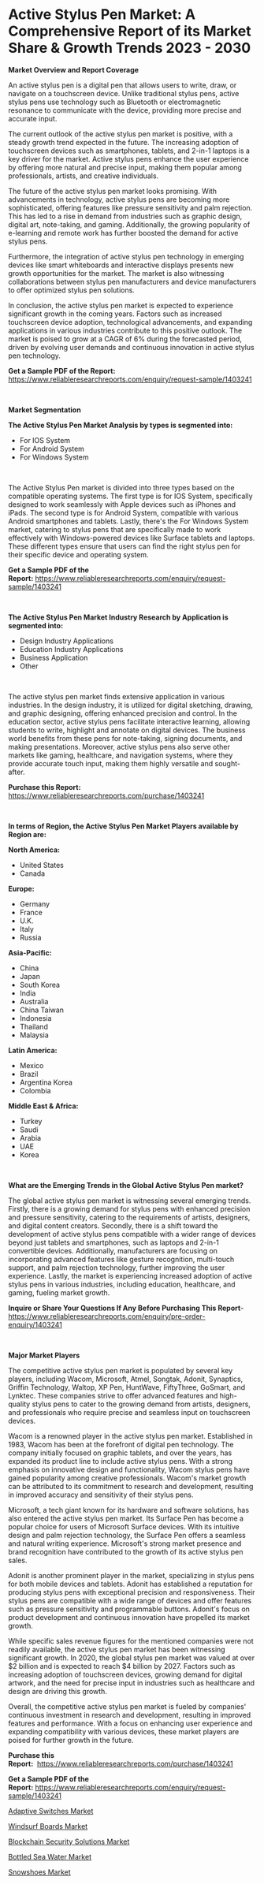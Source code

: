 <p><h1>Active Stylus Pen Market: A Comprehensive Report of its Market Share & Growth Trends 2023 - 2030</h1></p><p><strong>Market Overview and Report Coverage</strong></p>
<p><p>An active stylus pen is a digital pen that allows users to write, draw, or navigate on a touchscreen device. Unlike traditional stylus pens, active stylus pens use technology such as Bluetooth or electromagnetic resonance to communicate with the device, providing more precise and accurate input.</p><p>The current outlook of the active stylus pen market is positive, with a steady growth trend expected in the future. The increasing adoption of touchscreen devices such as smartphones, tablets, and 2-in-1 laptops is a key driver for the market. Active stylus pens enhance the user experience by offering more natural and precise input, making them popular among professionals, artists, and creative individuals.</p><p>The future of the active stylus pen market looks promising. With advancements in technology, active stylus pens are becoming more sophisticated, offering features like pressure sensitivity and palm rejection. This has led to a rise in demand from industries such as graphic design, digital art, note-taking, and gaming. Additionally, the growing popularity of e-learning and remote work has further boosted the demand for active stylus pens.</p><p>Furthermore, the integration of active stylus pen technology in emerging devices like smart whiteboards and interactive displays presents new growth opportunities for the market. The market is also witnessing collaborations between stylus pen manufacturers and device manufacturers to offer optimized stylus pen solutions.</p><p>In conclusion, the active stylus pen market is expected to experience significant growth in the coming years. Factors such as increased touchscreen device adoption, technological advancements, and expanding applications in various industries contribute to this positive outlook. The market is poised to grow at a CAGR of 6% during the forecasted period, driven by evolving user demands and continuous innovation in active stylus pen technology.</p></p>
<p><strong>Get a Sample PDF of the Report:</strong> <a href="https://www.reliableresearchreports.com/enquiry/request-sample/1403241">https://www.reliableresearchreports.com/enquiry/request-sample/1403241</a></p>
<p>&nbsp;</p>
<p><strong>Market Segmentation</strong></p>
<p><strong>The Active Stylus Pen Market Analysis by types is segmented into:</strong></p>
<p><ul><li>For IOS System</li><li>For Android System</li><li>For Windows System</li></ul></p>
<p>&nbsp;</p>
<p><p>The Active Stylus Pen market is divided into three types based on the compatible operating systems. The first type is for IOS System, specifically designed to work seamlessly with Apple devices such as iPhones and iPads. The second type is for Android System, compatible with various Android smartphones and tablets. Lastly, there's the For Windows System market, catering to stylus pens that are specifically made to work effectively with Windows-powered devices like Surface tablets and laptops. These different types ensure that users can find the right stylus pen for their specific device and operating system.</p></p>
<p><strong>Get a Sample PDF of the Report:</strong>&nbsp;<a href="https://www.reliableresearchreports.com/enquiry/request-sample/1403241">https://www.reliableresearchreports.com/enquiry/request-sample/1403241</a></p>
<p>&nbsp;</p>
<p><strong>The Active Stylus Pen Market Industry Research by Application is segmented into:</strong></p>
<p><ul><li>Design Industry Applications</li><li>Education Industry Applications</li><li>Business Application</li><li>Other</li></ul></p>
<p>&nbsp;</p>
<p><p>The active stylus pen market finds extensive application in various industries. In the design industry, it is utilized for digital sketching, drawing, and graphic designing, offering enhanced precision and control. In the education sector, active stylus pens facilitate interactive learning, allowing students to write, highlight and annotate on digital devices. The business world benefits from these pens for note-taking, signing documents, and making presentations. Moreover, active stylus pens also serve other markets like gaming, healthcare, and navigation systems, where they provide accurate touch input, making them highly versatile and sought-after.</p></p>
<p><strong>Purchase this Report:</strong>&nbsp; <a href="https://www.reliableresearchreports.com/purchase/1403241">https://www.reliableresearchreports.com/purchase/1403241</a></p>
<p>&nbsp;</p>
<p><strong>In terms of Region, the Active Stylus Pen Market Players available by Region are:</strong></p>
<p>
    <p> <strong> North America: </strong>
        <ul>
            <li>United States</li>
            <li>Canada</li>
        </ul>
        </p> 
    <p> <strong> Europe: </strong>
        <ul>
            <li>Germany</li>
            <li>France</li>
            <li>U.K.</li>
            <li>Italy</li>
            <li>Russia</li>
        </ul>
        </p> 
    <p> <strong> Asia-Pacific: </strong>
        <ul>
            <li>China</li>
            <li>Japan</li>
            <li>South Korea</li>
            <li>India</li>
            <li>Australia</li>
            <li>China Taiwan</li>
            <li>Indonesia</li>
            <li>Thailand</li>
            <li>Malaysia</li>
        </ul>
        </p> 
    <p> <strong> Latin America: </strong>
        <ul>
            <li>Mexico</li>
            <li>Brazil</li>
            <li>Argentina Korea</li>
            <li>Colombia</li>
        </ul>
        </p> 
    <p> <strong> Middle East & Africa: </strong>
        <ul>
            <li>Turkey</li>
            <li>Saudi</li>
            <li>Arabia</li>
            <li>UAE</li>
            <li>Korea</li>
        </ul>
    </p>
    </p>
<p>&nbsp;</p>
<p><strong>What are the Emerging Trends in the Global Active Stylus Pen market?</strong></p>
<p><p>The global active stylus pen market is witnessing several emerging trends. Firstly, there is a growing demand for stylus pens with enhanced precision and pressure sensitivity, catering to the requirements of artists, designers, and digital content creators. Secondly, there is a shift toward the development of active stylus pens compatible with a wider range of devices beyond just tablets and smartphones, such as laptops and 2-in-1 convertible devices. Additionally, manufacturers are focusing on incorporating advanced features like gesture recognition, multi-touch support, and palm rejection technology, further improving the user experience. Lastly, the market is experiencing increased adoption of active stylus pens in various industries, including education, healthcare, and gaming, fueling market growth.</p></p>
<p><strong>Inquire or Share Your Questions If Any Before Purchasing This Report</strong>- <a href="https://www.reliableresearchreports.com/enquiry/pre-order-enquiry/1403241">https://www.reliableresearchreports.com/enquiry/pre-order-enquiry/1403241</a></p>
<p>&nbsp;</p>
<p><strong>Major Market Players</strong></p>
<p><p>The competitive active stylus pen market is populated by several key players, including Wacom, Microsoft, Atmel, Songtak, Adonit, Synaptics, Griffin Technology, Waltop, XP Pen, HuntWave, FiftyThree, GoSmart, and Lynktec. These companies strive to offer advanced features and high-quality stylus pens to cater to the growing demand from artists, designers, and professionals who require precise and seamless input on touchscreen devices.</p><p>Wacom is a renowned player in the active stylus pen market. Established in 1983, Wacom has been at the forefront of digital pen technology. The company initially focused on graphic tablets, and over the years, has expanded its product line to include active stylus pens. With a strong emphasis on innovative design and functionality, Wacom stylus pens have gained popularity among creative professionals. Wacom's market growth can be attributed to its commitment to research and development, resulting in improved accuracy and sensitivity of their stylus pens.</p><p>Microsoft, a tech giant known for its hardware and software solutions, has also entered the active stylus pen market. Its Surface Pen has become a popular choice for users of Microsoft Surface devices. With its intuitive design and palm rejection technology, the Surface Pen offers a seamless and natural writing experience. Microsoft's strong market presence and brand recognition have contributed to the growth of its active stylus pen sales.</p><p>Adonit is another prominent player in the market, specializing in stylus pens for both mobile devices and tablets. Adonit has established a reputation for producing stylus pens with exceptional precision and responsiveness. Their stylus pens are compatible with a wide range of devices and offer features such as pressure sensitivity and programmable buttons. Adonit's focus on product development and continuous innovation have propelled its market growth.</p><p>While specific sales revenue figures for the mentioned companies were not readily available, the active stylus pen market has been witnessing significant growth. In 2020, the global stylus pen market was valued at over $2 billion and is expected to reach $4 billion by 2027. Factors such as increasing adoption of touchscreen devices, growing demand for digital artwork, and the need for precise input in industries such as healthcare and design are driving this growth.</p><p>Overall, the competitive active stylus pen market is fueled by companies' continuous investment in research and development, resulting in improved features and performance. With a focus on enhancing user experience and expanding compatibility with various devices, these market players are poised for further growth in the future.</p></p>
<p><strong>Purchase this Report:</strong>&nbsp;&nbsp;<a href="https://www.reliableresearchreports.com/purchase/1403241">https://www.reliableresearchreports.com/purchase/1403241</a></p>
<p></p>
<p><strong>Get a Sample PDF of the Report:</strong>&nbsp;<a href="https://www.reliableresearchreports.com/enquiry/request-sample/1403241">https://www.reliableresearchreports.com/enquiry/request-sample/1403241</a></p>
<p><p><a href="https://medium.com/@sigridrobel/adaptive-switches-market-furnishes-information-on-market-share-market-trends-and-market-growth-b0ab3e90d02f">Adaptive Switches Market</a></p><p><a href="https://medium.com/@ulicesweber/windsurf-boards-market-insight-market-trends-growth-forecasted-from-2023-to-2030-1192f5ec5eec">Windsurf Boards Market</a></p><p><a href="https://medium.com/@taniawisozk2023/blockchain-security-solutions-market-insight-market-trends-growth-forecasted-from-2023-to-2030-fa1ec417e327">Blockchain Security Solutions Market</a></p><p><a href="https://medium.com/@deronwisoky1977/bottled-sea-water-market-share-evolution-and-market-growth-trends-2023-2030-ddb6dd6bc8ff">Bottled Sea Water Market</a></p><p><a href="https://medium.com/@jackybrekke/snowshoes-market-analysis-and-sze-forecasted-for-period-from-2023-to-2030-35cbc5c4608a">Snowshoes Market</a></p></p>